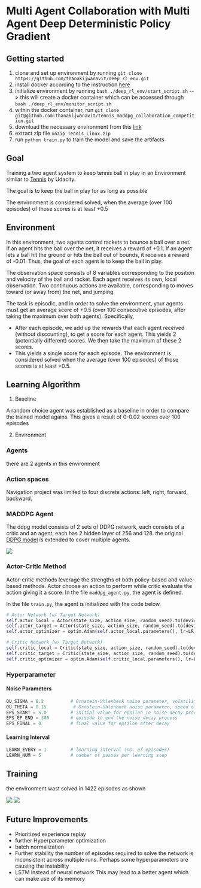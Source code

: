 # Multi Agent Collaboration with Multi Agent Deep Deterministic Policy Gradient

## Getting started

1. clone and set up environment by running ```git clone https://github.com/thanakijwanavit/deep_rl_env.git```
2. install docker according to the instruction [here](https://docs.docker.com/install/linux/docker-ce/ubuntu/)
3. initialize environment by running ```bash ./deep_rl_env/start_script.sh``` --> this will create a docker container which can be accessed through ```bash ./deep_rl_env/monitor_script.sh```
4. within the docker container, run ```git clone git@github.com:thanakijwanavit/tennis_maddpg_collaboration_competition.git```
5. download the necessary environment from this [link](https://s3-us-west-1.amazonaws.com/udacity-drlnd/P3/Tennis/Tennis_Linux.zip)
6. extract zip file ```unzip Tennis_Linux.zip```
7. run ```python train.py``` to train the model and save the artifacts


## Goal

Training a two agent system to keep tennis ball in play in an Environment similar to [Tennis](https://github.com/Unity-Technologies/ml-agents/blob/master/docs/Learning-Environment-Examples.md#tennis) by Udacity.

The goal is to keep the ball in play for as long as possible

The environment is considered solved, when the average (over 100 episodes) of those scores is at least +0.5


## Environment
In this environment, two agents control rackets to bounce a ball over a net. If an agent hits the ball over the net, it receives a reward of +0.1. If an agent lets a ball hit the ground or hits the ball out of bounds, it receives a reward of -0.01. Thus, the goal of each agent is to keep the ball in play.

The observation space consists of 8 variables corresponding to the position and velocity of the ball and racket. Each agent receives its own, local observation. Two continuous actions are available, corresponding to moves toward (or away from) the net, and jumping.

The task is episodic, and in order to solve the environment, your agents must get an average score of +0.5 (over 100 consecutive episodes, after taking the maximum over both agents). Specifically,

* After each episode, we add up the rewards that each agent received (without discounting), to get a score for each agent. This yields 2 (potentially different) scores. We then take the maximum of these 2 scores.
* This yields a single score for each episode.
The environment is considered solved when the average (over 100 episodes) of those scores is at least +0.5.


## Learning Algorithm

1. Baseline 

A random choice agent was established as a baseline in order to compare the trained model agains. This gives a result of 0-0.02 scores over 100 episodes


2. Environment

### Agents

there are 2 agents in this environment

### Action spaces

Navigation project was limited to four discrete actions: left, right, forward, backward.

### MADDPG Agent
The ddpg model consists of 2 sets of DDPG network, each consists of a critic and an agent, each has 2 hidden layer of 256 and 128.
the original [DDPG model](https://arxiv.org/pdf/1509.02971.pdf) is extended to cover multiple agents.


![](https://github.com/thanakijwanavit/DeepRL-P3-Collaboration-Competition/raw/7ff1d561c315b6e31e02aa40e848b8d3d5f9cbf0/assets/multi-agent-actor-critic.png)



### Actor-Critic Method

Actor-critic methods leverage the strengths of both policy-based and value-based methods. Actor choose an action to perform while critic evaluate the action giving it a score.
In the file ```maddpg_agent.py```, the agent is defined.

In the file ```train.py```, the agent is initialized with the code below.

```python
# Actor Network (w/ Target Network)
self.actor_local = Actor(state_size, action_size, random_seed).to(device)
self.actor_target = Actor(state_size, action_size, random_seed).to(device)
self.actor_optimizer = optim.Adam(self.actor_local.parameters(), lr=LR_ACTOR)

# Critic Network (w/ Target Network)
self.critic_local = Critic(state_size, action_size, random_seed).to(device)
self.critic_target = Critic(state_size, action_size, random_seed).to(device)
self.critic_optimizer = optim.Adam(self.critic_local.parameters(), lr=LR_CRITIC, weight_decay=WEIGHT_DECAY)
```

### Hyperparameter

#### Noise Parameters
```python
OU_SIGMA = 0.2          # Ornstein-Uhlenbeck noise parameter, volatility
OU_THETA = 0.15          # Ornstein-Uhlenbeck noise parameter, speed of mean reversion
EPS_START = 5.0         # initial value for epsilon in noise decay process in Agent.act()
EPS_EP_END = 300        # episode to end the noise decay process
EPS_FINAL = 0           # final value for epsilon after decay
```

#### Learning Interval
```python
LEARN_EVERY = 1         # learning interval (no. of episodes)
LEARN_NUM = 5           # number of passes per learning step
```


## Training

the environment wast solved in 1422 episodes as shown



![](http://file.hatari.cc/PkeEJ/training_log.jpg)
![](http://file.hatari.cc/FcQ3n/training_plot27_19:36.png)

## Future Improvements

* Prioritized experience replay
* further Hyperparameter optimization
* batch normalization
* Further stability
the number of episodes required to solve the network is inconsistent across multiple runs. Perhaps some hyperparameters are causing the instability
* LSTM instead of neural network
This may lead to a better agent which can make use of its memory
